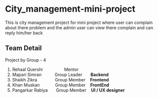 # City_management-mini-project

This is city management project for mini project where user can complain about there problem and the admin user can view there complain and can reply him/her back

## Team Detail
 Project by Group - 4 
 <ol>
  <li>Rehaal Quershi  &nbsp;&nbsp;&nbsp;&nbsp;&nbsp;&nbsp;&nbsp;&nbsp;&nbsp;&nbsp;&nbsp;&nbsp;&nbsp;&nbsp;&nbsp;&nbsp;&nbsp;Mentor</li>
  <li>Mapari Simran  &nbsp;&nbsp;&nbsp;&nbsp;&nbsp; &nbsp;&nbsp;&nbsp;     Group Leader &nbsp;&nbsp;&nbsp;&nbsp;&nbsp; <b>Backend</b></li>
  <li>Shaikh Zikra    &nbsp;&nbsp;&nbsp;&nbsp;&nbsp;&nbsp;&nbsp;&nbsp;&nbsp;&nbsp;&nbsp;&nbsp;&nbsp;    Group Member &nbsp;&nbsp; <b>Frontend</b></li>
  <li>Khan Muskan &nbsp;&nbsp;&nbsp;&nbsp&nbsp&nbsp&nbsp;&nbsp;&nbsp;&nbsp;&nbsp;   Group Member &nbsp;&nbsp; <b>FrontEnd</b></li>
  <li>Pangarkar Rabiya &nbsp;&nbsp;&nbsp;&nbsp;&nbsp;   Group Member &nbsp;&nbsp; <b>UI / UX designer</b></li>
</ol>
